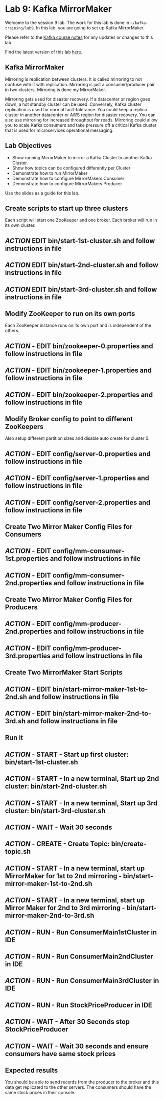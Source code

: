 # Lab 9: Kafka MirrorMaker

Welcome to the session 9 lab. The work for this lab is done in `~/kafka-training/lab9`.
In this lab, you are going to set up Kafka MirrorMaker.

Please refer to the [Kafka course notes](https://goo.gl/a4kk5b) for any updates or changes to this lab.

Find the latest version of this lab [here](https://github.com/fenago/kafka-training/tree/master/lab_guides).

## Kafka MirrorMaker

Mirroring is replication between clusters. It is called mirroring to not confuse with it
with replication. Mirroring is just a consumer/producer pair in two clusters.
Mirroring is done my MirrorMaker.

Mirroring gets used for disaster recovery. If a datacenter or region goes down, a hot
standby cluster can be used. Conversely, Kafka cluster replication is used for normal
fault-tolerance.
You could keep a replica cluster in another datacenter or AWS region for disaster recovery.
You can also use mirroring for increased throughput for reads. Mirroring could allow you
to scale Kafka consumers and take pressure off a critical Kafka cluster that is used
for microservices operational messaging.

## Lab Objectives


* Show running MirrorMaker to mirror a Kafka Cluster to another Kafka Cluster.
* Show how topics can be configured differently per Cluster
* Demonstrate how to run MirrorMaker
* Demonstrate how to configure MirrorMakers Consumer
* Demonstrate how to configure MirrorMakers Producer

Use the slides as a guide for this lab.

## Create scripts to start up three clusters

Each script will start one ZooKeeper and one broker.
Each broker will run in its own cluster.

## ***ACTION*** EDIT bin/start-1st-cluster.sh and follow instructions in file
## ***ACTION*** EDIT bin/start-2nd-cluster.sh and follow instructions in file
## ***ACTION*** EDIT bin/start-3rd-cluster.sh and follow instructions in file


## Modify ZooKeeper to run on its own ports

Each ZooKeeper instance runs on its own port and is independent of the others.

## ***ACTION*** - EDIT bin/zookeeper-0.properties and follow instructions in file
## ***ACTION*** - EDIT bin/zookeeper-1.properties and follow instructions in file
## ***ACTION*** - EDIT bin/zookeeper-2.properties and follow instructions in file


## Modify Broker config to point to different ZooKeepers
Also setup different partition sizes and disable auto create for cluster 0.

## ***ACTION*** - EDIT config/server-0.properties and follow instructions in file
## ***ACTION*** - EDIT config/server-1.properties and follow instructions in file
## ***ACTION*** - EDIT config/server-2.properties and follow instructions in file


## Create Two Mirror Maker Config Files for Consumers

## ***ACTION*** - EDIT config/mm-consumer-1st.properties and follow instructions in file
## ***ACTION*** - EDIT config/mm-consumer-2nd.properties and follow instructions in file

## Create Two Mirror Maker Config Files for Producers

## ***ACTION*** - EDIT config/mm-producer-2nd.properties and follow instructions in file
## ***ACTION*** - EDIT config/mm-producer-3rd.properties and follow instructions in file

## Create Two MirrorMaker Start Scripts

## ***ACTION*** - EDIT bin/start-mirror-maker-1st-to-2nd.sh and follow instructions in file
## ***ACTION*** - EDIT bin/start-mirror-maker-2nd-to-3rd.sh and follow instructions in file


## Run it
## ***ACTION*** - START - Start up first cluster: bin/start-1st-cluster.sh
## ***ACTION*** - START - In a new terminal, Start up 2nd cluster: bin/start-2nd-cluster.sh
## ***ACTION*** - START - In a new terminal, Start up 3rd cluster: bin/start-3rd-cluster.sh
## ***ACTION*** - WAIT - Wait 30 seconds
## ***ACTION*** - CREATE - Create Topic: bin/create-topic.sh

## ***ACTION*** - START - In a new terminal, start up MirrorMaker for 1st to 2nd mirroring - bin/start-mirror-maker-1st-to-2nd.sh
## ***ACTION*** - START - In a new terminal, start up Mirror Maker for 2nd to 3rd mirroring - bin/start-mirror-maker-2nd-to-3rd.sh

## ***ACTION*** - RUN - Run ConsumerMain1stCluster in IDE
## ***ACTION*** - RUN - Run ConsumerMain2ndCluster in IDE
## ***ACTION*** - RUN - Run ConsumerMain3rdCluster in IDE
## ***ACTION*** - RUN - Run StockPriceProducer in IDE
## ***ACTION*** - WAIT - After 30 Seconds stop StockPriceProducer
## ***ACTION*** - WAIT - Wait 30 seconds and ensure consumers have same stock prices

## Expected results
You should be able to send records from the producer to the broker and this data
get replicated to the other servers.
The consumers should have the same stock prices in their console.
